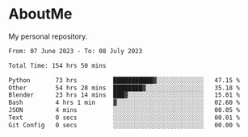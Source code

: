 # AboutMe
My personal repository.
<!--START_SECTION:waka-->

```txt
From: 07 June 2023 - To: 08 July 2023

Total Time: 154 hrs 50 mins

Python       73 hrs          ███████████▓░░░░░░░░░░░░░   47.15 %
Other        54 hrs 28 mins  ████████▓░░░░░░░░░░░░░░░░   35.18 %
Blender      23 hrs 14 mins  ███▓░░░░░░░░░░░░░░░░░░░░░   15.01 %
Bash         4 hrs 1 min     ▓░░░░░░░░░░░░░░░░░░░░░░░░   02.60 %
JSON         4 mins          ░░░░░░░░░░░░░░░░░░░░░░░░░   00.05 %
Text         0 secs          ░░░░░░░░░░░░░░░░░░░░░░░░░   00.01 %
Git Config   0 secs          ░░░░░░░░░░░░░░░░░░░░░░░░░   00.00 %
```

<!--END_SECTION:waka-->
